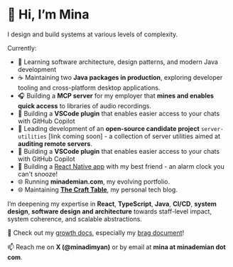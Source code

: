 # 👋 Hi, I’m Mina

<!--
**minademian/minademian** is a ✨ _special_ ✨ repository because its `README.md` (this file) appears on your GitHub profile.

Here are some ideas to get you started:

- 🔭 I’m currently working on ...
- 🌱 I’m currently learning ...
- 👯 I’m looking to collaborate on ...
- 🤔 I’m looking for help with ...
- 💬 Ask me about ...
- 📫 How to reach me: ...
- ⚡ Fun fact: ...
-->

I design and build systems at various levels of complexity.

Currently:

- 🌱 Learning software architecture, design patterns, and modern Java development
- ☕  Maintaining two **Java packages in production**, exploring developer tooling and cross-platform desktop applications.
- 🎧 Building a **MCP server** for my employer that **mines and enables quick access** to libraries of audio recordings.
- 🔧 Building a **VSCode plugin** that enables easier access to your chats with GitHub Copilot
- 🔧 Leading development of an **open-source candidate project** `server-utilities` [link coming soon] - a collection of server utilities aimed at **auditing remote servers**.
- 🔧 Building a **VSCode plugin** that enables easier access to your chats with GitHub Copilot
- 🔧 Building a [React Native app](https://github.com/Ursine-Inc/rn-no-choice-alarm) with my best friend - an alarm clock you can't snooze!
- 🌐 Running **minademian.com**, my evolving portfolio.
- 🌐 Maintaining [**The Craft Table**](https://blog.minademian.com), my personal tech blog.

I’m deepening my expertise in **React**, **TypeScript**, **Java**, **CI/CD**, **system design**, **software design and architecture** towards staff-level impact, system coherence, and scalable abstractions.

💬 Check out my [growth docs](https://github.com/minademian/growth-docs), especially my [brag document](https://github.com/minademian/growth-docs/blob/main/brag-doc.md)!

📫 Reach me on **X (@minadimyan)** or by email at **mina at minademian dot com**.
